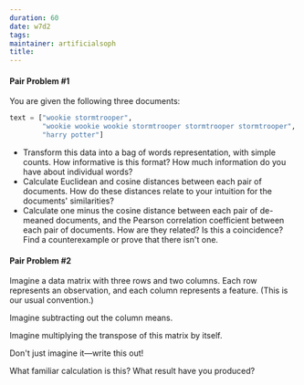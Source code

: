 ```yaml
---
duration: 60
date: w7d2
tags:
maintainer: artificialsoph
title:
---
```


#### Pair Problem #1

You are given the following three documents:

```python
text = ["wookie stormtrooper",
        "wookie wookie wookie stormtrooper stormtrooper stormtrooper",
        "harry potter"]
```

 * Transform this data into a bag of words representation, with simple counts. How informative is this format? How much information do you have about individual words?
 * Calculate Euclidean and cosine distances between each pair of documents. How do these distances relate to your intuition for the documents' similarities?
 * Calculate one minus the cosine distance between each pair of de-meaned documents, and the Pearson correlation coefficient between each pair of documents. How are they related? Is this a coincidence? Find a counterexample or prove that there isn't one.



#### Pair Problem #2

Imagine a data matrix with three rows and two columns. Each row represents an observation, and each column represents a feature. (This is our usual convention.)

Imagine subtracting out the column means.

Imagine multiplying the transpose of this matrix by itself.

Don't just imagine it—write this out!

What familiar calculation is this? What result have you produced?
